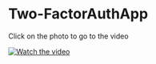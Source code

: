 # Two-FactorAuthApp

Click on the photo to go to the video




[![Watch the video](<img src="https://github.com/trzcinska-magdalena/Two-FactorAuthApp/assets/109164652/4bd45245-4d5a-4956-8e7b-09f0f959fa9e" style="width:500px;"/>)](https://youtu.be/zNmFu50wrYY)

